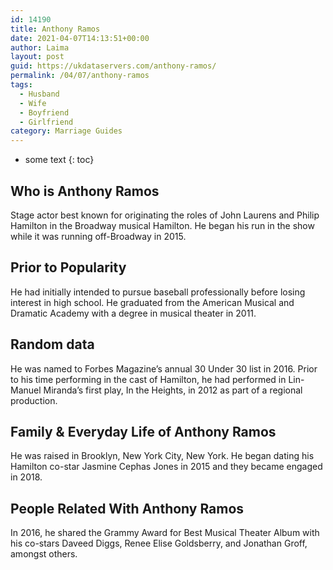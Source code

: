 ```yaml
---
id: 14190
title: Anthony Ramos
date: 2021-04-07T14:13:51+00:00
author: Laima
layout: post
guid: https://ukdataservers.com/anthony-ramos/
permalink: /04/07/anthony-ramos
tags:
  - Husband
  - Wife
  - Boyfriend
  - Girlfriend
category: Marriage Guides
---
```


* some text
{: toc}


## Who is Anthony Ramos
                  
                  
                  
Stage actor best known for originating the roles of John Laurens and Philip Hamilton in the Broadway musical Hamilton. He began his run in the show while it was running off-Broadway in 2015. 
                  
              
            
              
            
                
                
                
## Prior to Popularity
                  
                  
                  
He had initially intended to pursue baseball professionally before losing interest in high school. He graduated from the American Musical and Dramatic Academy with a degree in musical theater in 2011. 
                  
              
            
              
            
                
                
                
## Random data
                  
                  
                  
He was named to Forbes Magazine&#8217;s annual 30 Under 30 list in 2016. Prior to his time performing in the cast of Hamilton, he had performed in Lin-Manuel Miranda&#8217;s first play, In the Heights, in 2012 as part of a regional production. 
                  
              
            
              
            
                
                
                
## Family & Everyday Life of Anthony Ramos
                  
                  
                  
He was raised in Brooklyn, New York City, New York. He began dating his Hamilton co-star Jasmine Cephas Jones in 2015 and they became engaged in 2018.
                  
              
            
              
            
                
                
                
## People Related With Anthony Ramos
                  
                  
                  
In 2016, he shared the Grammy Award for Best Musical Theater Album with his co-stars Daveed Diggs, Renee Elise Goldsberry, and Jonathan Groff, amongst others. 
                  
              
            
              
            
                
              
            
              
              
            
            
              
            
          
          
          